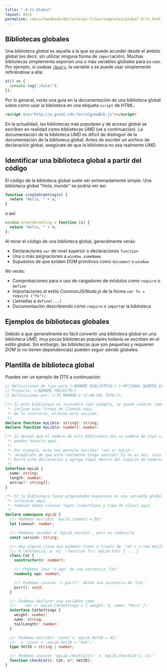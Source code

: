 ```yaml
---
title: ".d.ts Global"
layout: docs
permalink: /docs/handbook/declaration-files/templates/global-d-ts.html
---
```


## Bibliotecas globales

<!-- 
TODO:

1. mencionar que global casi siempre significa 'navegador'
2. Si tienes una biblioteca global que sospechas que es UMD, busca instrucciones en
   a. como importarla
   b. -OR- cómo hacer que funcione con webpack
3. Haz que la página siga la estructura de documentación, uso, fuente de ejemplo.

-->

Una biblioteca *global* es aquella a la que se puede acceder desde el ámbito global (es decir, sin utilizar ninguna forma de `import`ación).
Muchas bibliotecas simplemente exponen una o más variables globales para su uso.
Por ejemplo, si usabas [`jQuery`](https://jquery.com/), la variable `$` se puede usar simplemente refiriéndose a ella:

```ts
$(() => {
  console.log("¡hola!");
});
```

Por lo general, verás una guía en la documentación de una biblioteca global sobre cómo usar la biblioteca en una etiqueta `script` de *HTML*:

```html
<script src="http://a.great.cdn.for/algunaBib.js"></script>
```

En la actualidad, las bibliotecas más populares y de acceso global se escriben en realidad como bibliotecas *UMD* (ve a continuación).
La documentación de la biblioteca *UMD* es difícil de distinguir de la documentación de la biblioteca global.
Antes de escribir un archivo de declaración global, asegúrate de que la biblioteca no sea realmente *UMD*.

## Identificar una biblioteca global a partir del código

El código de la biblioteca global suele ser extremadamente simple.
Una biblioteca global "Hola, mundo" se podría ver así:

```js
function createGreeting(s) {
  return "Hello, " + s;
}
```

o así:

```js
window.createGreeting = function (s) {
  return "Hello, " + s;
};
```

Al mirar el código de una biblioteca global, generalmente verás:

- Declaraciones `var` de nivel superior o declaraciones `function`
- Una o más asignaciones a `window.someName`
- Supuestos de que existen *DOM* primitivos como `document` o `window`

*No* verás:

- Comprobaciones para o uso de cargadores de módulos como `require` o `define`
- Importaciones al estilo *CommonJS*/*Node.js* de la forma `var fs = require ("fs");`
- Llamadas a `define(...)`
- Documentación describiendo cómo `require` o `import`ar la biblioteca

## Ejemplos de bibliotecas globales

Debido a que generalmente es fácil convertir una biblioteca global en una biblioteca *UMD*, muy pocas bibliotecas populares todavía se escriben en el estilo global.
Sin embargo, las bibliotecas que son pequeñas y requieren *DOM* (o *no* tienen dependencias) pueden seguir siendo globales.

## Plantilla de biblioteca global

Puedes ver un ejemplo de DTS a continuación:

```ts
// Definiciones de tipo para [~NOMBRE BIBLIOTECA~] [~OPCIONAL NUMERO VERSION~]
// Proyecto: [~NOMBRE PROYECTO~]
// Definiciones por: [~TU NOMBRE~] <[~UN URL TUYO~]>

/*~ Si esta biblioteca es invocable (por ejemplo, se puede invocar como myLib(3)),
 *~ incluye esas firmas de llamada aquí.
 *~ De lo contrario, elimina esta sección.
 */
declare function myLib(a: string): string;
declare function myLib(a: number): number;

/*~ Si deseas que el nombre de esta biblioteca sea un nombre de tipo válido,
 *~ puedes hacerlo aquí.
 *~
 *~ Por ejemplo, esto nos permite escribir 'var x: myLib';
 *~ ¡Asegúrate de que esto realmente tenga sentido! Si no es así, solo
 *~ borra esta declaración y agrega tipos dentro del espacio de nombres de abajo.
 */
interface myLib {
  name: string;
  length: number;
  extras?: string[];
}

/*~ Si tu biblioteca tiene propiedades expuestas en una variable global,
 *~ colócalas aquí.
 *~ También debes colocar tipos (interfaces y tipo de alias) aquí.
 */
declare namespace myLib {
  //~ Podemos escribir 'myLib.timeout = 50;'
  let timeout: number;

  //~ Podemos acceder a 'myLib.version', pero no cambiarlo
  const version: string;

  //~ Hay alguna clase que podemos crear a través de 'let c = new myLib.Cat(42)'
  //~ O referencia, p. ej. 'function f(c: myLib.Cat) { ... }
  class Cat {
    constructor(n: number);

    //~ Podemos leer 'c.age' de una instancia 'Cat'
    readonly age: number;

    //~ Podemos invocar 'c.purr()' desde una instancia de 'Cat'
    purr(): void;
  }

  //~ Podemos declarar una variable como
  //~   'var s: myLib.CatSettings = { weight: 5, name: "Maru" };'
  interface CatSettings {
    weight: number;
    name: string;
    tailLength?: number;
  }

  //~ Podemos escribir 'const v: myLib.VetID = 42;'
  //~  o 'const v: myLib.VetID = "bob";'
  type VetID = string | number;

  //~ Podemos invocar 'myLib.checkCat(c)' o 'myLib.checkCat(c, v);'
  function checkCat(c: Cat, s?: VetID);
}
```
